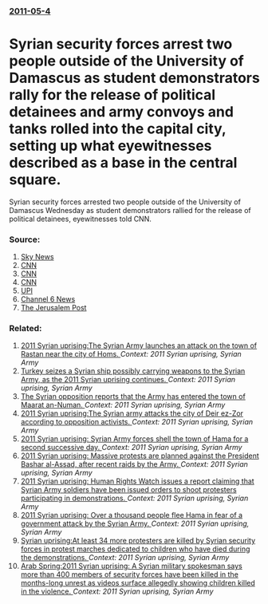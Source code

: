 ### [2011-05-4](/news/2011/05/4/index.md)

# Syrian security forces arrest two people outside of the University of Damascus as student demonstrators rally for the release of political detainees and army convoys and tanks rolled into the capital city, setting up what eyewitnesses described as a base in the central square. 

Syrian security forces arrested two people outside of the University of Damascus Wednesday as student demonstrators rallied for the release of political detainees, eyewitnesses told CNN.


### Source:

1. [Sky News](http://news.sky.com/skynews/Home/World-News/Video-SYRIA-Tanks-Sent-To-Homs-As-Government-Continues-Arrests-Of-Opposition-Protesters/Article/201105115985647?lpos=World_News_Top_Stories_Header_3&lid=ARTICLE_15985647_Video_SYRIA%3A_Tanks_Sent_To_Homs_As_Government_Continues_Arrests_Of_Opposition_Protesters)
2. [CNN](http://www.cnn.com/2011/WORLD/meast/04/29/syria.unrest/index.html)
3. [CNN](http://www.cnn.com/2011/WORLD/meast/05/04/syria.journalist.detained/index.html)
4. [CNN](http://www.cnn.com/2011/WORLD/meast/05/04/syria.unrest/index.html)
5. [UPI](http://www.upi.com/Top_News/World-News/2011/05/04/Mass-arrests-in-Syria/UPI-55741304508738/)
6. [Channel 6 News](http://channel6newsonline.com/2011/05/uns-ban-urges-syrian-president-to-end-violence/)
7. [The Jerusalem Post](http://www.jpost.com/MiddleEast/Article.aspx?id=219223)

### Related:

1. [2011 Syrian uprising:The Syrian Army launches an attack on the town of Rastan near the city of Homs. ](/news/2011/09/27/2011-syrian-uprising-pthe-syrian-army-launches-an-attack-on-the-town-of-rastan-near-the-city-of-homs.md) _Context: 2011 Syrian uprising, Syrian Army_
2. [Turkey seizes a Syrian ship possibly carrying weapons to the Syrian Army, as the 2011 Syrian uprising continues. ](/news/2011/09/24/turkey-seizes-a-syrian-ship-possibly-carrying-weapons-to-the-syrian-army-as-the-2011-syrian-uprising-continues.md) _Context: 2011 Syrian uprising, Syrian Army_
3. [The Syrian opposition reports that the Army has entered the town of Maarat an-Numan. ](/news/2011/08/8/the-syrian-opposition-reports-that-the-army-has-entered-the-town-of-maarat-an-numan.md) _Context: 2011 Syrian uprising, Syrian Army_
4. [2011 Syrian uprising:The Syrian army attacks the city of Deir ez-Zor according to opposition activists. ](/news/2011/08/7/2011-syrian-uprising-pthe-syrian-army-attacks-the-city-of-deir-ez-zor-according-to-opposition-activists.md) _Context: 2011 Syrian uprising, Syrian Army_
5. [2011 Syrian uprising: Syrian Army forces shell the town of Hama for a second successive day. ](/news/2011/08/2/2011-syrian-uprising-syrian-army-forces-shell-the-town-of-hama-for-a-second-successive-day.md) _Context: 2011 Syrian uprising, Syrian Army_
6. [2011 Syrian uprising: Massive protests are planned against the President Bashar al-Assad, after recent raids by the Army. ](/news/2011/08/12/2011-syrian-uprising-massive-protests-are-planned-against-the-president-bashar-al-assad-after-recent-raids-by-the-army.md) _Context: 2011 Syrian uprising, Syrian Army_
7. [2011 Syrian uprising: Human Rights Watch issues a report claiming that Syrian Army soldiers have been issued orders to shoot protesters participating in demonstrations. ](/news/2011/07/9/2011-syrian-uprising-human-rights-watch-issues-a-report-claiming-that-syrian-army-soldiers-have-been-issued-orders-to-shoot-protesters-part.md) _Context: 2011 Syrian uprising, Syrian Army_
8. [2011 Syrian uprising: Over a thousand people flee Hama in fear of a government attack by the Syrian Army. ](/news/2011/07/7/2011-syrian-uprising-over-a-thousand-people-flee-hama-in-fear-of-a-government-attack-by-the-syrian-army.md) _Context: 2011 Syrian uprising, Syrian Army_
9. [Syrian uprising:At least 34 more protesters are killed by Syrian security forces in protest marches dedicated to children who have died during the demonstrations. ](/news/2011/06/3/syrian-uprising-pat-least-34-more-protesters-are-killed-by-syrian-security-forces-in-protest-marches-dedicated-to-children-who-have-died-dur.md) _Context: 2011 Syrian uprising, Syrian Army_
10. [Arab Spring:2011 Syrian uprising: A Syrian military spokesman says more than 400 members of security forces have been killed in the months-long unrest as videos surface allegedly showing children killed in the violence.  ](/news/2011/06/26/arab-spring-p2011-syrian-uprising-pa-syrian-military-spokesman-says-more-than-400-members-of-security-forces-have-been-killed-in-the-months.md) _Context: 2011 Syrian uprising, Syrian Army_
